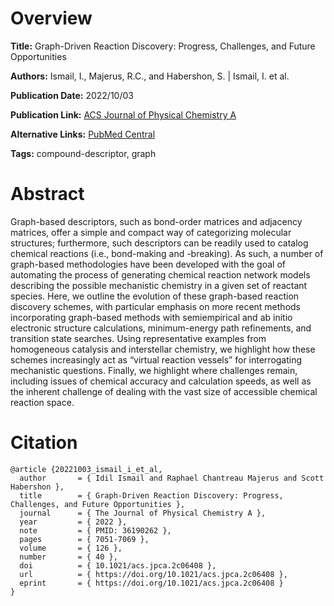 # Overview
**Title:**
Graph-Driven Reaction Discovery: Progress, Challenges, and Future Opportunities

**Authors:**
Ismail, I., Majerus, R.C., and Habershon, S. |
Ismail, I. et al.

**Publication Date:**
2022/10/03

**Publication Link:**
[ACS Journal of Physical Chemistry A](https://pubs.acs.org/doi/10.1021/acs.jpca.2c06408)

**Alternative Links:**
[PubMed Central](https://pmc.ncbi.nlm.nih.gov/articles/PMC9574932)

**Tags:**
compound-descriptor, graph


# Abstract
Graph-based descriptors, such as bond-order matrices and adjacency matrices, offer a simple and compact way of categorizing molecular structures; furthermore, such descriptors can be readily used to catalog chemical reactions (i.e., bond-making and -breaking).
As such, a number of graph-based methodologies have been developed with the goal of automating the process of generating chemical reaction network models describing the possible mechanistic chemistry in a given set of reactant species.
Here, we outline the evolution of these graph-based reaction discovery schemes, with particular emphasis on more recent methods incorporating graph-based methods with semiempirical and ab initio electronic structure calculations, minimum-energy path refinements, and transition state searches.
Using representative examples from homogeneous catalysis and interstellar chemistry, we highlight how these schemes increasingly act as “virtual reaction vessels” for interrogating mechanistic questions.
Finally, we highlight where challenges remain, including issues of chemical accuracy and calculation speeds, as well as the inherent challenge of dealing with the vast size of accessible chemical reaction space.


# Citation
```
@article {20221003_ismail_i_et_al,
  author       = { Idil Ismail and Raphael Chantreau Majerus and Scott Habershon },
  title        = { Graph-Driven Reaction Discovery: Progress, Challenges, and Future Opportunities },
  journal      = { The Journal of Physical Chemistry A },
  year         = { 2022 },
  note         = { PMID: 36190262 },
  pages        = { 7051-7069 },
  volume       = { 126 },
  number       = { 40 },
  doi          = { 10.1021/acs.jpca.2c06408 },
  url          = { https://doi.org/10.1021/acs.jpca.2c06408 },
  eprint       = { https://doi.org/10.1021/acs.jpca.2c06408 }
}
```
